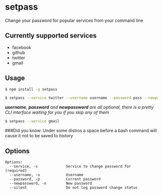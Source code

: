 setpass
=======

Change your password for popular services from your command line

## Currently supported services
* facebook
* github
* twitter
* gmail

## Usage

```bash
$ npm install -g setpass

$ setpass --service twitter --username username --password pass --newpassword word
```

*__username__, __password__ and __newpassword__ are all optional, there is a pretty CLI interface waiting for you if you skip any of them*

```bash
$ setpass --service gmail
```

###Did you know:
Under some distros a space before a bash command will cause it not to be saved to history

## Options
```
Options:
  --service, -s             Service to change password for                [required]
  --username, -u            Username
  --password, -p            Current password
  --newpassword, -n         New password
  --silent                  Do not log password change status
```
